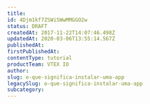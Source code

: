 ```yaml
---
title: 
id: 4Djm1kf7ZSWiSWwMMGGO2w
status: DRAFT
createdAt: 2017-11-22T14:07:46.498Z
updatedAt: 2020-03-06T13:55:14.567Z
publishedAt: 
firstPublishedAt: 
contentType: tutorial
productTeam: VTEX IO
author: 
slug: o-que-significa-instalar-uma-app
legacySlug: o-que-significa-instalar-uma-app
subcategory: 
---
```



